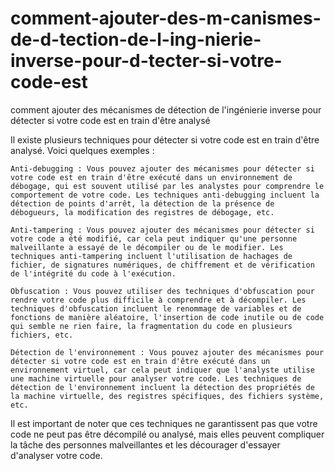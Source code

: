 # comment-ajouter-des-m-canismes-de-d-tection-de-l-ing-nierie-inverse-pour-d-tecter-si-votre-code-est
comment  ajouter des mécanismes de détection de l'ingénierie inverse pour détecter si votre code est en train d'être analysé

Il existe plusieurs techniques pour détecter si votre code est en train d'être analysé. Voici quelques exemples :

    Anti-debugging : Vous pouvez ajouter des mécanismes pour détecter si votre code est en train d'être exécuté dans un environnement de débogage, qui est souvent utilisé par les analystes pour comprendre le comportement de votre code. Les techniques anti-debugging incluent la détection de points d'arrêt, la détection de la présence de débogueurs, la modification des registres de débogage, etc.

    Anti-tampering : Vous pouvez ajouter des mécanismes pour détecter si votre code a été modifié, car cela peut indiquer qu'une personne malveillante a essayé de le décompiler ou de le modifier. Les techniques anti-tampering incluent l'utilisation de hachages de fichier, de signatures numériques, de chiffrement et de vérification de l'intégrité du code à l'exécution.

    Obfuscation : Vous pouvez utiliser des techniques d'obfuscation pour rendre votre code plus difficile à comprendre et à décompiler. Les techniques d'obfuscation incluent le renommage de variables et de fonctions de manière aléatoire, l'insertion de code inutile ou de code qui semble ne rien faire, la fragmentation du code en plusieurs fichiers, etc.

    Détection de l'environnement : Vous pouvez ajouter des mécanismes pour détecter si votre code est en train d'être exécuté dans un environnement virtuel, car cela peut indiquer que l'analyste utilise une machine virtuelle pour analyser votre code. Les techniques de détection de l'environnement incluent la détection des propriétés de la machine virtuelle, des registres spécifiques, des fichiers système, etc.

Il est important de noter que ces techniques ne garantissent pas que votre code ne peut pas être décompilé ou analysé, mais elles peuvent compliquer la tâche des personnes malveillantes et les décourager d'essayer d'analyser votre code.

